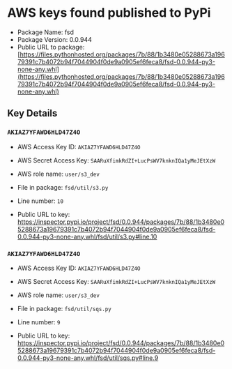 # AWS keys found published to PyPi

* Package Name: fsd
* Package Version: 0.0.944
* Public URL to package: [https://files.pythonhosted.org/packages/7b/88/1b3480e05288673a19679391c7b4072b94f7044904f0de9a0905ef6feca8/fsd-0.0.944-py3-none-any.whl](https://files.pythonhosted.org/packages/7b/88/1b3480e05288673a19679391c7b4072b94f7044904f0de9a0905ef6feca8/fsd-0.0.944-py3-none-any.whl)

## Key Details

### `AKIAZ7YFAWD6HLD47Z4O`

* AWS Access Key ID: `AKIAZ7YFAWD6HLD47Z4O`
* AWS Secret Access Key: `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` 
* AWS role name: `user/s3_dev`
* File in package: `fsd/util/s3.py`
* Line number: `10`

* Public URL to key: https://inspector.pypi.io/project/fsd/0.0.944/packages/7b/88/1b3480e05288673a19679391c7b4072b94f7044904f0de9a0905ef6feca8/fsd-0.0.944-py3-none-any.whl/fsd/util/s3.py#line.10



### `AKIAZ7YFAWD6HLD47Z4O`

* AWS Access Key ID: `AKIAZ7YFAWD6HLD47Z4O`
* AWS Secret Access Key: `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` 
* AWS role name: `user/s3_dev`
* File in package: `fsd/util/sqs.py`
* Line number: `9`

* Public URL to key: https://inspector.pypi.io/project/fsd/0.0.944/packages/7b/88/1b3480e05288673a19679391c7b4072b94f7044904f0de9a0905ef6feca8/fsd-0.0.944-py3-none-any.whl/fsd/util/sqs.py#line.9


